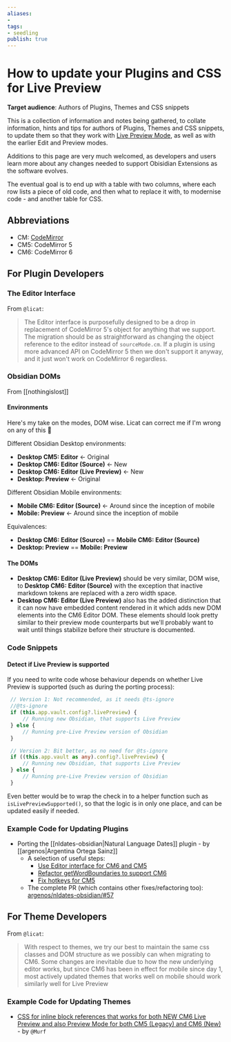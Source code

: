 ```yaml
---
aliases: 
- 
tags:
- seedling
publish: true
---
```


# How to update your Plugins and CSS for Live Preview

**Target audience**: Authors of Plugins, Themes and CSS snippets

This is a collection of information and notes being gathered, to collate information, hints and tips for authors of Plugins, Themes and CSS snippets, to update them so that they work with [Live Preview Mode](https://twitter.com/obsdmd/status/1458523572448727051), as well as with the earlier Edit and Preview modes.

Additions to this page are very much welcomed, as developers and users learn more about any changes needed to support Obisidian Extensions as the software evolves.

The eventual goal is to end up with a table with two columns, where each row lists a piece of old code, and then what to replace it with, to modernise code - and another table for CSS.

## Abbreviations

- CM: [CodeMirror](https://codemirror.net)
- CM5: CodeMirror 5
- CM6: CodeMirror 6

## For Plugin Developers

### The Editor Interface

From `@licat`:

> The Editor interface is purposefully designed to be a drop in replacement of CodeMirror 5's object for anything that we support. The migration should be as straightforward as changing the object reference to the editor instead of `sourceMode.cm`. If a plugin is using more advanced API on CodeMirror 5 then we don't support it anyway, and it just won't work on CodeMirror 6 regardless.

### Obsidian DOMs

From [[nothingislost]]

#### Environments

Here's my take on the modes, DOM wise. Licat can correct me if I'm wrong on any of this 🙂

Different Obsidian Desktop environments:

- **Desktop CM5: Editor** <- Original
- **Desktop CM6: Editor (Source)** <- New
- **Desktop CM6: Editor (Live Preview)** <- New
- **Desktop: Preview** <- Original

Different Obsidian Mobile environments:

- **Mobile CM6: Editor (Source)** <- Around since the inception of mobile
- **Mobile: Preview** <- Around since the inception of mobile

Equivalences:

- **Desktop CM6: Editor (Source)** == **Mobile CM6: Editor (Source)**
- **Desktop: Preview** == **Mobile: Preview**

#### The DOMs

- **Desktop CM6: Editor (Live Preview)** should be very similar, DOM wise, to **Desktop CM6: Editor (Source)** with the exception that inactive markdown tokens are replaced with a zero width space.
- **Desktop CM6: Editor (Live Preview)** also has the added distinction that it can now have embedded content rendered in it which adds new DOM elements into the CM6 Editor DOM. These elements should look pretty similar to their preview mode counterparts but we'll probably want to wait until things stabilize before their structure is documented.

### Code Snippets

#### Detect if Live Preview is supported

If you need to write code whose behaviour depends on whether Live Preview is supported (such as during the porting process):

```typescript
 // Version 1: Not recommended, as it needs @ts-ignore
 //@ts-ignore
 if (this.app.vault.config?.livePreview) {
	 // Running new Obsidian, that supports Live Preview
 } else {
	 // Running pre-Live Preview version of Obsidian
 }
```

```typescript
 // Version 2: Bit better, as no need for @ts-ignore
 if ((this.app.vault as any).config?.livePreview) {
	 // Running new Obsidian, that supports Live Preview
 } else {
	 // Running pre-Live Preview version of Obsidian
 }
```

Even better would be to wrap the check in to a helper function such as `isLivePreviewSupported()`, so that the logic is in only one place, and can be updated easily if needed.

### Example Code for Updating Plugins

- Porting the [[nldates-obsidian|Natural Language Dates]] plugin - by [[argenos|Argentina Ortega Sainz]]
	- A selection of useful steps:
		- [Use Editor interface for CM6 and CM5](https://github.com/argenos/nldates-obsidian/pull/57/commits/642bac6977597dc48ec994ecc1bcf957097647dd)
		- [Refactor getWordBoundaries to support CM6](https://github.com/argenos/nldates-obsidian/pull/57/commits/16e103335409df6f259a9ef0fc65cb3f4fe55f40)
		- [Fix hotkeys for CM5](https://github.com/argenos/nldates-obsidian/pull/57/commits/6094aa7c056954b9f3caf5376a66f10faccf6d82)
	- The complete PR (which contains other fixes/refactoring too): [argenos/nldates-obsidian/#57](https://github.com/argenos/nldates-obsidian/pull/57 "https://github.com/argenos/nldates-obsidian/pull/57")

## For Theme Developers

From `@licat`:

> With respect to themes, we try our best to maintain the same css classes and DOM structure as we possibly can when migrating to CM6. Some changes are inevitable due to how the new underlying editor works, but since CM6 has been in effect for mobile since day 1, most actively updated themes that works well on mobile should work similarly well for Live Preview

### Example Code for Updating Themes

- [CSS for inline block references that works for both NEW CM6 Live Preview and also Preview Mode for both CM5 (Legacy) and CM6 (New)](https://gist.github.com/GitMurf/46c9ae78d6c3ce53d42d7832c7601271) - by `@Murf`
